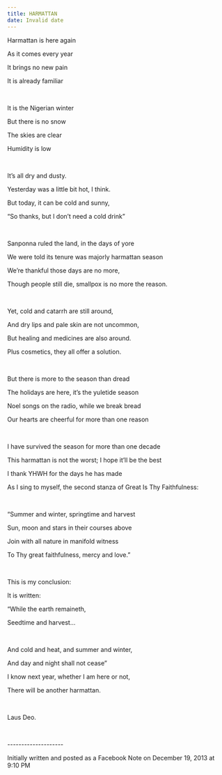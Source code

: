 ```yaml
---
title: HARMATTAN
date: Invalid date
---
```

Harmattan is here again

As it comes every year

It brings no new pain

It is already familiar

<br/>

It is the Nigerian winter

But there is no snow

The skies are clear

Humidity is low

<br/>

It’s all dry and dusty.

Yesterday was a little bit hot, I think.

But today, it can be cold and sunny,

“So thanks, but I don’t need a cold drink”

<br/>

Sanponna ruled the land, in the days of yore

We were told its tenure was majorly harmattan season

We’re thankful those days are no more,

Though people still die, smallpox is no more the reason.

<br/>

Yet, cold and catarrh are still around,

And dry lips and pale skin are not uncommon,

But healing and medicines are also around.

Plus cosmetics, they all offer a solution.

<br/>

But there is more to the season than dread

The holidays are here, it’s the yuletide season

Noel songs on the radio, while we break bread

Our hearts are cheerful for more than one reason

<br/>

I have survived the season for more than one decade

This harmattan is not the worst; I hope it’ll be the best

I thank YHWH for the days he has made

As I sing to myself, the second stanza of Great Is Thy Faithfulness:

<br/>

“Summer and winter, springtime and harvest

Sun, moon and stars in their courses above

Join with all nature in manifold witness

To Thy great faithfulness, mercy and love.”

<br/>

This is my conclusion:

It is written:

“While the earth remaineth,

Seedtime and harvest…

<br/>

And cold and heat, and summer and winter,

And day and night shall not cease”

I know next year, whether I am here or not,

There will be another harmattan.

<br/>

Laus Deo.

<br/>

\--------------------

Initially written and posted as a Facebook Note on December 19, 2013 at 9:10 PM
